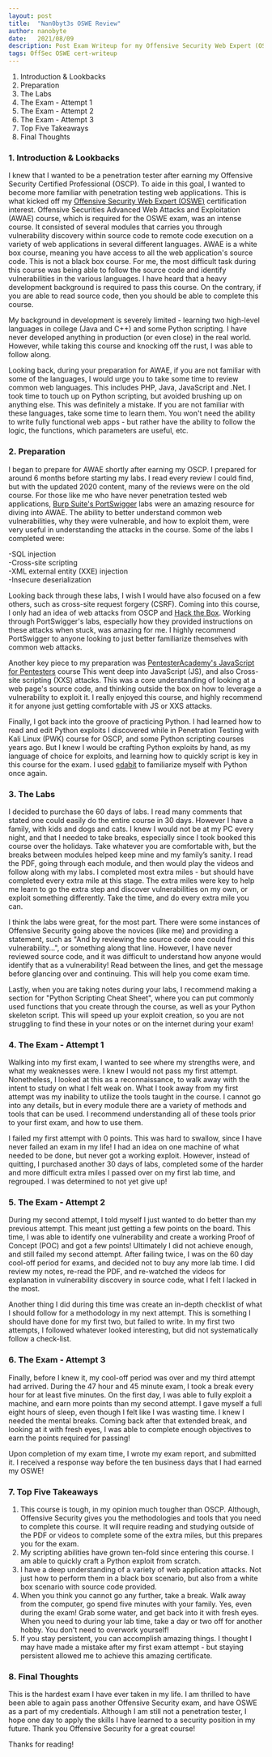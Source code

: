 ```yaml
---
layout: post
title:  "Nan0byt3s OSWE Review"
author: nanobyte
date:   2021/08/09
description: Post Exam Writeup for my Offensive Security Web Expert (OSWE)
tags: OffSec OSWE cert-writeup
---
```


1. Introduction & Lookbacks
2. Preparation
3. The Labs
4. The Exam - Attempt 1
5. The Exam - Attempt 2
6. The Exam - Attempt 3
7. Top Five Takeaways
8. Final Thoughts

<h3>1. Introduction & Lookbacks</h3>

I knew that I wanted to be a penetration tester after earning my Offensive Security Certified Professional (OSCP). To aide in this goal, I wanted to become more familiar with penetration testing web applications. This is what kicked off my <a href="https://www.offensive-security.com/awae-oswe/" target="_blank">Offensive Security Web Expert (OSWE)</a> certification interest. Offensive Securities Advanced Web Attacks and Exploitation (AWAE) course, which is required for the OSWE exam, was an intense course. It consisted of several modules that carries you through vulnerability discovery within source code to remote code execution on a variety of web applications in several different languages. AWAE is a white box course, meaning you have access to all the web application's source code. This is not a black box course. For me, the most difficult task during this course was being able to follow the source code and identify vulnerabilities in the various languages. I have heard that a heavy development background is required to pass this course. On the contrary, if you are able to read source code, then you should be able to complete this course.

My background in development is severely limited - learning two high-level languages in college (Java and C++) and some Python scripting. I have never developed anything in production (or even close) in the real world. However, while taking this course and knocking off the rust, I was able to follow along.

Looking back, during your preparation for AWAE, if you are not familiar with some of the languages, I would urge you to take some time to review common web languages. This includes PHP, Java, JavaScript and .Net. I took time to touch up on Python scripting, but avoided brushing up on anything else. This was definitely a mistake. If you are not familiar with these languages, take some time to learn them. You won't need the ability to write fully functional web apps - but rather have the ability to follow the logic, the functions, which parameters are useful, etc.

<h3>2. Preparation</h3>

I began to prepare for AWAE shortly after earning my OSCP. I prepared for around 6 months before starting my labs. I read every review I could find, but with the updated 2020 content, many of the reviews were on the old course. For those like me who have never penetration tested web applications, <a href="https://portswigger.net/web-security" target="_blank">Burp Suite's PortSwigger</a> labs were an amazing resource for diving into AWAE. The ability to better understand common web vulnerabilities, why they were vulnerable, and how to exploit them, were very useful in understanding the attacks in the course. Some of the labs I completed were:

-SQL injection<br>
-Cross-site scripting<br>
-XML external entity (XXE) injection<br>
-Insecure deserialization<br>

Looking back through these labs, I wish I would have also focused on a few others, such as cross-site request forgery (CSRF). Coming into this course, I only had an idea of web attacks from OSCP and <a href="https://www.hackthebox.eu/" target="_blank">Hack the Box</a>. Working through PortSwigger's labs, especially how they provided instructions on these attacks when stuck, was amazing for me. I highly recommend PortSwigger to anyone looking to just better familiarize themselves with common web attacks.

Another key piece to my preparation was <a href="https://www.pentesteracademy.com/course?id=11" target="_blank">PentesterAcademy's JavaScript for Pentesters</a> course This went deep into JavaScript (JS), and also Cross-site scripting (XXS) attacks. This was a core understanding of looking at a web page's source code, and thinking outside the box on how to leverage a vulnerability to exploit it. I really enjoyed this course, and highly recommend it for anyone just getting comfortable with JS or XXS attacks.

Finally, I got back into the groove of practicing Python. I had learned how to read and edit Python exploits I discovered while in Penetration Testing with Kali Linux (PWK) course for OSCP, and some Python scripting courses years ago. But I knew I would be crafting Python exploits by hand, as my language of choice for exploits, and learning how to quickly script is key in this course for the exam. I used <a href="https://edabit.com/" target="_blank">edabit</a> to familiarize myself with Python once again.

<h3>3. The Labs</h3>

I decided to purchase the 60 days of labs. I read many comments that stated one could easily do the entire course in 30 days. However I have a family, with kids and dogs and cats. I knew I would not be at my PC every night, and that I needed to take breaks, especially since I took booked this course over the holidays. Take whatever you are comfortable with, but the breaks between modules helped keep mine and my family’s sanity. I read the PDF, going through each module, and then would play the videos and follow along with my labs. I completed most extra miles - but should have completed every extra mile at this stage. The extra miles were key to help me learn to go the extra step and discover vulnerabilities on my own, or exploit something differently. Take the time, and do every extra mile you can.

I think the labs were great, for the most part. There were some instances of Offensive Security going above the novices (like me) and providing a statement, such as "And by reviewing the source code one could find this vulnerability...", or something along that line. However, I have never reviewed source code, and it was difficult to understand how anyone would identify that as a vulnerability! Read between the lines, and get the message before glancing over and continuing. This will help you come exam time.

Lastly, when you are taking notes during your labs, I recommend making a section for "Python Scripting Cheat Sheet", where you can put commonly used functions that you create through the course, as well as your Python skeleton script. This will speed up your exploit creation, so you are not struggling to find these in your notes or on the internet during your exam!

<h3>4. The Exam - Attempt 1</h3>

Walking into my first exam, I wanted to see where my strengths were, and what my weaknesses were. I knew I would not pass my first attempt. Nonetheless, I looked at this as a reconnaissance, to walk away with the intent to study on what I felt weak on. What I took away from my first attempt was my inability to utilize the tools taught in the course. I cannot go into any details, but in every module there are a variety of methods and tools that can be used. I recommend understanding all of these tools prior to your first exam, and how to use them.

I failed my first attempt with 0 points. This was hard to swallow, since I have never failed an exam in my life! I had an idea on one machine of what needed to be done, but never got a working exploit. However, instead of quitting, I purchased another 30 days of labs, completed some of the harder and more difficult extra miles I passed over on my first lab time, and regrouped. I was determined to not yet give up!

<h3>5. The Exam - Attempt 2</h3>

During my second attempt, I told myself I just wanted to do better than my previous attempt. This meant just getting a few points on the board. This time, I was able to identify one vulnerability and create a working Proof of Concept (POC) and got a few points! Ultimately I did not achieve enough, and still failed my second attempt. After failing twice, I was on the 60 day cool-off period for exams, and decided not to buy any more lab time. I did review my notes, re-read the PDF, and re-watched the videos for explanation in vulnerability discovery in source code, what I felt I lacked in the most.

Another thing I did during this time was create an in-depth checklist of what I should follow for a methodology in my next attempt. This is something I should have done for my first two, but failed to write. In my first two attempts, I followed whatever looked interesting, but did not systematically follow a check-list.

<h3>6. The Exam - Attempt 3</h3>

Finally, before I knew it, my cool-off period was over and my third attempt had arrived. During the 47 hour and 45 minute exam, I took a break every hour for at least five minutes. On the first day, I was able to fully exploit a machine, and earn more points than my second attempt. I gave myself a full eight hours of sleep, even though I felt like I was wasting time. I knew I needed the mental breaks. Coming back after that extended break, and looking at it with fresh eyes, I was able to complete enough objectives to earn the points required for passing!

Upon completion of my exam time, I wrote my exam report, and submitted it. I received a response way before the ten business days that I had earned my OSWE!

<h3>7. Top Five Takeaways</h3>

1. This course is tough, in my opinion much tougher than OSCP. Although, Offensive Security gives you the methodologies and tools that you need to complete this course. It will require reading and studying outside of the PDF or videos to complete some of the extra miles, but this prepares you for the exam.
2. My scripting abilities have grown ten-fold since entering this course. I am able to quickly craft a Python exploit from scratch.
3. I have a deep understanding of a variety of web application attacks. Not just how to perform them in a black box scenario, but also from a white box scenario with source code provided.
4. When you think you cannot go any further, take a break. Walk away from the computer, go spend five minutes with your family. Yes, even during the exam! Grab some water, and get back into it with fresh eyes. When you need to during your lab time, take a day or two off for another hobby. You don't need to overwork yourself!
5. If you stay persistent, you can accomplish amazing things. I thought I may have made a mistake after my first exam attempt - but staying persistent allowed me to achieve this amazing certificate.

<h3>8. Final Thoughts</h3>

This is the hardest exam I have ever taken in my life. I am thrilled to have been able to again pass another Offensive Security exam, and have OSWE as a part of my credentials. Although I am still not a penetration tester, I hope one day to apply the skills I have learned to a security position in my future. Thank you Offensive Security for a great course!

Thanks for reading!
